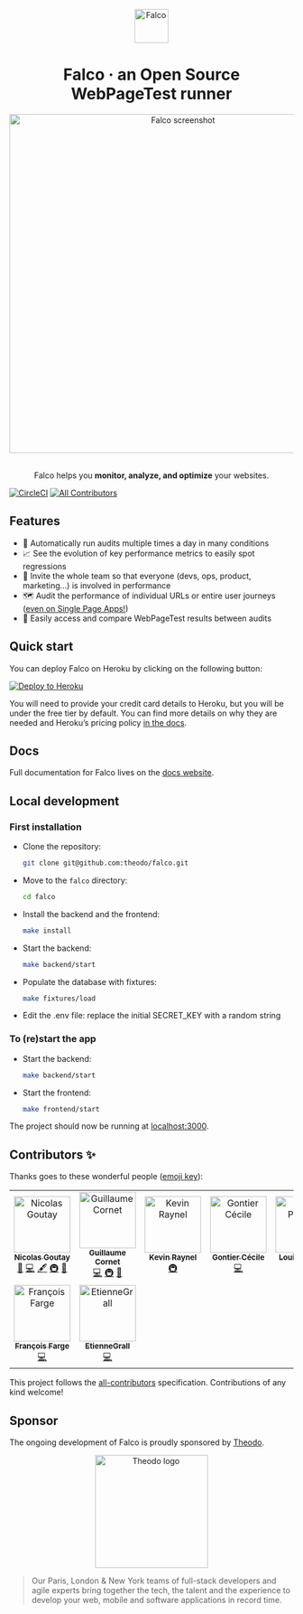 <p align="center">
  <a href="https://getfal.co">
    <img alt="Falco" src="https://falco-backup-db.s3.eu-west-3.amazonaws.com/logo.svg" width="60" />
  </a>
</p>
<h1 align="center">
  Falco · an Open Source WebPageTest runner
</h1>

<div align="center">
  <img alt="Falco screenshot" src="https://falco-backup-db.s3.eu-west-3.amazonaws.com/falco_screenshot.jpg" width="600"/>
</div>

<br />

<p align="center">
    Falco helps you <b>monitor, analyze, and optimize</b> your websites.
</p>

[![CircleCI](https://circleci.com/gh/theodo/falco/tree/master.svg?style=svg)](https://circleci.com/gh/theodo/falco/tree/master)
[![All Contributors](https://img.shields.io/badge/all_contributors-9-orange.svg?style=flat-square)](#contributors)

## Features

- 🔬 Automatically run audits multiple times a day in many conditions
- 📈 See the evolution of key performance metrics to easily spot regressions
- 👥 Invite the whole team so that everyone (devs, ops, product, marketing…) is involved in performance
- 🗺 Audit the performance of individual URLs or entire user journeys ([even on Single Page Apps!](https://css-tricks.com/recipes-for-performance-testing-single-page-applications-in-webpagetest/))
- 📸 Easily access and compare WebPageTest results between audits

## Quick start

You can deploy Falco on Heroku by clicking on the following button:

[![Deploy to Heroku](https://www.herokucdn.com/deploy/button.svg)](https://heroku.com/deploy?template=https://github.com/theodo/falco/)

You will need to provide your credit card details to Heroku, but you will be under the free tier by default. You can find more details on why they are needed and Heroku’s pricing policy [in the docs](https://getfal.co).

## Docs

Full documentation for Falco lives on the [docs website](https://getfal.co).

## Local development

### First installation

- Clone the repository:
  ```bash
  git clone git@github.com:theodo/falco.git
  ```
- Move to the `falco` directory:
  ```bash
  cd falco
  ```
- Install the backend and the frontend:
  ```bash
  make install
  ```
- Start the backend:
  ```bash
  make backend/start
  ```
- Populate the database with fixtures:
  ```bash
  make fixtures/load
  ```
- Edit the .env file: replace the initial SECRET_KEY with a random string

### To (re)start the app

- Start the backend:
  ```bash
  make backend/start
  ```
- Start the frontend:

  ```bash
  make frontend/start
  ```

The project should now be running at [localhost:3000](http://localhost:3000).

## Contributors ✨

Thanks goes to these wonderful people ([emoji key](https://allcontributors.org/docs/en/emoji-key)):

<!-- ALL-CONTRIBUTORS-LIST:START - Do not remove or modify this section -->
<!-- prettier-ignore -->
<table>
  <tr>
    <td align="center"><a href="https://phacks.dev/"><img src="https://avatars1.githubusercontent.com/u/2587348?v=4" width="100px;" alt="Nicolas Goutay"/><br /><sub><b>Nicolas Goutay</b></sub></a><br /><a href="#design-phacks" title="Design">🎨</a> <a href="https://github.com/theodo/falco/commits?author=phacks" title="Code">💻</a> <a href="#content-phacks" title="Content">🖋</a> <a href="#infra-phacks" title="Infrastructure (Hosting, Build-Tools, etc)">🚇</a> <a href="https://github.com/theodo/falco/commits?author=phacks" title="Documentation">📖</a></td>
    <td align="center"><a href="https://github.com/gllmcornet"><img src="https://avatars3.githubusercontent.com/u/35029311?v=4" width="100px;" alt="Guillaume Cornet"/><br /><sub><b>Guillaume Cornet</b></sub></a><br /><a href="https://github.com/theodo/falco/commits?author=gllmcornet" title="Code">💻</a> <a href="#infra-gllmcornet" title="Infrastructure (Hosting, Build-Tools, etc)">🚇</a> <a href="#design-gllmcornet" title="Design">🎨</a></td>
    <td align="center"><a href="https://github.com/kraynel"><img src="https://avatars3.githubusercontent.com/u/4620699?v=4" width="100px;" alt="Kevin Raynel"/><br /><sub><b>Kevin Raynel</b></sub></a><br /><a href="#infra-kraynel" title="Infrastructure (Hosting, Build-Tools, etc)">🚇</a></td>
    <td align="center"><a href="https://github.com/CecileSerene"><img src="https://avatars3.githubusercontent.com/u/24312896?v=4" width="100px;" alt="Gontier Cécile"/><br /><sub><b>Gontier Cécile</b></sub></a><br /><a href="https://github.com/theodo/falco/commits?author=CecileSerene" title="Code">💻</a></td>
    <td align="center"><a href="https://github.com/LouisPinsard"><img src="https://avatars1.githubusercontent.com/u/30240360?v=4" width="100px;" alt="Louis Pinsard"/><br /><sub><b>Louis Pinsard</b></sub></a><br /><a href="https://github.com/theodo/falco/commits?author=LouisPinsard" title="Code">💻</a></td>
    <td align="center"><a href="https://www.theodo.fr/"><img src="https://avatars0.githubusercontent.com/u/44815600?v=4" width="100px;" alt="Vincent Larrat"/><br /><sub><b>Vincent Larrat</b></sub></a><br /><a href="https://github.com/theodo/falco/commits?author=vlarrat-theodo" title="Code">💻</a> <a href="#security-vlarrat-theodo" title="Security">🛡️</a></td>
    <td align="center"><a href="https://github.com/antkahn"><img src="https://avatars3.githubusercontent.com/u/4716121?v=4" width="100px;" alt="antkahn"/><br /><sub><b>antkahn</b></sub></a><br /><a href="https://github.com/theodo/falco/commits?author=antkahn" title="Code">💻</a></td>
  </tr>
  <tr>
    <td align="center"><a href="https://github.com/fargito"><img src="https://avatars3.githubusercontent.com/u/29537204?v=4" width="100px;" alt="François Farge"/><br /><sub><b>François Farge</b></sub></a><br /><a href="https://github.com/theodo/falco/commits?author=fargito" title="Code">💻</a></td>
    <td align="center"><a href="https://github.com/EtienneGrall"><img src="https://avatars2.githubusercontent.com/u/44709108?v=4" width="100px;" alt="EtienneGrall"/><br /><sub><b>EtienneGrall</b></sub></a><br /><a href="https://github.com/theodo/falco/commits?author=EtienneGrall" title="Code">💻</a></td>
  </tr>
</table>

<!-- ALL-CONTRIBUTORS-LIST:END -->

This project follows the [all-contributors](https://github.com/all-contributors/all-contributors) specification. Contributions of any kind welcome!

## Sponsor

The ongoing development of Falco is proudly sponsored by [Theodo](https://www.theodo.fr/).

<div align="center">
  <img alt="Theodo logo" src="https://cdn2.hubspot.net/hub/2383597/hubfs/Website/Logos/Logo_Theodo_cropped.svg" width="200"/>
</div>

> Our Paris, London & New York teams of full-stack developers and agile experts bring together the tech, the talent and the experience to develop your web, mobile and software applications in record time.
